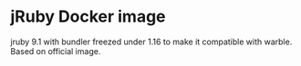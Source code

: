 # jRuby Docker image

jruby 9.1 with bundler freezed under 1.16 to make it compatible with warble. Based on official image.
